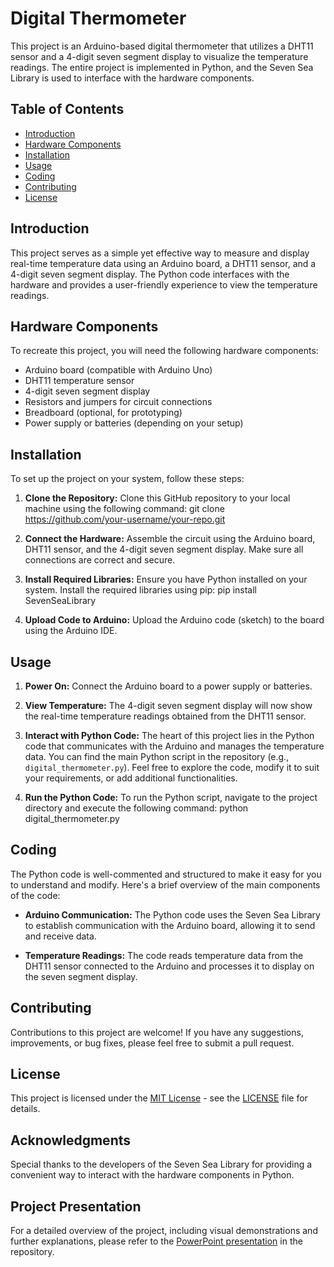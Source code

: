 # Digital Thermometer

This project is an Arduino-based digital thermometer that utilizes a DHT11 sensor and a 4-digit seven segment display to visualize the temperature readings. The entire project is implemented in Python, and the Seven Sea Library is used to interface with the hardware components.

## Table of Contents

- [Introduction](#introduction)
- [Hardware Components](#hardware-components)
- [Installation](#installation)
- [Usage](#usage)
- [Coding](#coding) <!-- New section for coding emphasis -->
- [Contributing](#contributing)
- [License](#license)

## Introduction

This project serves as a simple yet effective way to measure and display real-time temperature data using an Arduino board, a DHT11 sensor, and a 4-digit seven segment display. The Python code interfaces with the hardware and provides a user-friendly experience to view the temperature readings.

## Hardware Components

To recreate this project, you will need the following hardware components:

- Arduino board (compatible with Arduino Uno)
- DHT11 temperature sensor
- 4-digit seven segment display
- Resistors and jumpers for circuit connections
- Breadboard (optional, for prototyping)
- Power supply or batteries (depending on your setup)

## Installation

To set up the project on your system, follow these steps:

1. **Clone the Repository:** Clone this GitHub repository to your local machine using the following command: git clone https://github.com/your-username/your-repo.git
2. **Connect the Hardware:** Assemble the circuit using the Arduino board, DHT11 sensor, and the 4-digit seven segment display. Make sure all connections are correct and secure.

3. **Install Required Libraries:** Ensure you have Python installed on your system. Install the required libraries using pip: pip install SevenSeaLibrary
4. **Upload Code to Arduino:** Upload the Arduino code (sketch) to the board using the Arduino IDE.

## Usage

1. **Power On:** Connect the Arduino board to a power supply or batteries.

2. **View Temperature:** The 4-digit seven segment display will now show the real-time temperature readings obtained from the DHT11 sensor.

3. **Interact with Python Code:** The heart of this project lies in the Python code that communicates with the Arduino and manages the temperature data. You can find the main Python script in the repository (e.g., `digital_thermometer.py`). Feel free to explore the code, modify it to suit your requirements, or add additional functionalities.

4. **Run the Python Code:** To run the Python script, navigate to the project directory and execute the following command: python digital_thermometer.py
## Coding

The Python code is well-commented and structured to make it easy for you to understand and modify. Here's a brief overview of the main components of the code:

- **Arduino Communication:** The Python code uses the Seven Sea Library to establish communication with the Arduino board, allowing it to send and receive data.

- **Temperature Readings:** The code reads temperature data from the DHT11 sensor connected to the Arduino and processes it to display on the seven segment display.

## Contributing

Contributions to this project are welcome! If you have any suggestions, improvements, or bug fixes, please feel free to submit a pull request.

## License

This project is licensed under the [MIT License](LICENSE) - see the [LICENSE](LICENSE) file for details.

## Acknowledgments

Special thanks to the developers of the Seven Sea Library for providing a convenient way to interact with the hardware components in Python.

## Project Presentation

For a detailed overview of the project, including visual demonstrations and further explanations, please refer to the [PowerPoint presentation](link-to-your-powerpoint-file.pptx) in the repository.
